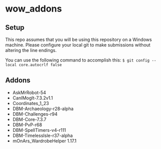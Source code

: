 # wow_addons

## Setup
This repo assumes that you will be using this repository on a Windows machine.  Please configure your local git to make submissions without altering the line endings.

You can use the following command to accomplish this:
`$ git config --local core.autocrlf false`

## Addons
- AskMrRobot-54
- CanIMogIt-7.3.2v1.1
- Coordinates_1_23
- DBM-Archaeology-r28-alpha
- DBM-Challenges-r94
- DBM-Core-7.3.7
- DBM-PvP-r68
- DBM-SpellTimers-v4-r111
- DBM-TimelessIsle-r37-alpha
- mOnArs_WardrobeHelper 1.17.1
